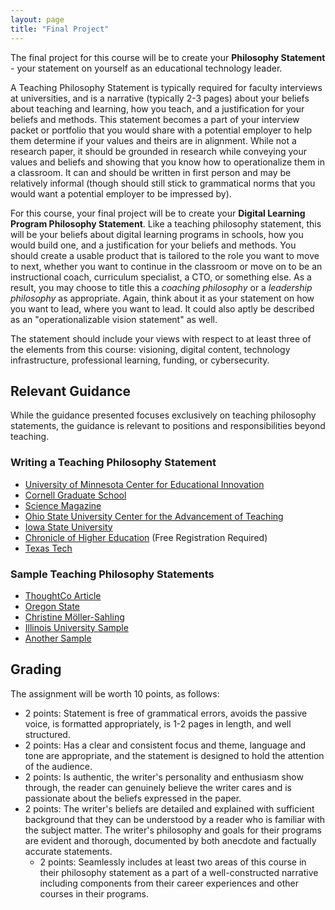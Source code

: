 ```yaml
---
layout: page
title: "Final Project"
---
```

The final project for this course will be to create your **Philosophy Statement** - your statement on yourself as an educational technology leader.

A Teaching Philosophy Statement is typically required for faculty interviews at universities, and is a narrative (typically 2-3 pages) about your beliefs about teaching and learning, how you teach, and a justification for your beliefs and methods. This statement becomes a part of your interview packet or portfolio that you would share with a potential employer to help them determine if your values and theirs are in alignment. While not a research paper, it should be grounded in research while conveying your values and beliefs and showing that you know how to operationalize them in a classroom. It can and should be written in first person and may be relatively informal (though should still stick to grammatical norms that you would want a potential employer to be impressed by).   

For this course, your final project will be to create your **Digital Learning Program Philosophy Statement**. Like a teaching philosophy statement, this will be your beliefs about digital learning programs in schools, how you would build one, and a justification for your beliefs and methods. You should create a usable product that is tailored to the role you want to move to next, whether you want to continue in the classroom or move on to be an instructional coach, curriculum specialist, a CTO, or something else. As a result, you may choose to title this a _coaching philosophy_ or a _leadership philosophy_ as appropriate. Again, think about it as your statement on how you want to lead, where you want to lead. It could also aptly be described as an "operationalizable vision statement" as well.

 The statement should include your views with respect to at least three of the elements from this course: visioning, digital content, technology infrastructure, professional learning, funding, or cybersecurity. 

## Relevant Guidance
While the guidance presented focuses exclusively on teaching philosophy statements, the guidance is relevant to positions and responsibilities beyond teaching. 

### Writing a Teaching Philosophy Statement
* [University of Minnesota Center for Educational Innovation][1]
* [Cornell Graduate School][2]
* [Science Magazine][3]
* [Ohio State University Center for the Advancement of Teaching][4]
* [Iowa State University][5]
* [Chronicle of Higher Education][6] (Free Registration Required)
* [Texas Tech][7]

### Sample Teaching Philosophy Statements
* [ThoughtCo Article][8]
* [Oregon State][9]
* [Christine Möller-Sahling][10]
* [Illinois University Sample][11]
* [Another Sample][12]

## Grading
The assignment will be worth 10 points, as follows:
* 2 points: Statement is free of grammatical errors, avoids the passive voice, is formatted appropriately, is 1-2 pages in length, and well structured. 
* 2 points: Has a clear and consistent focus and theme, language and tone are appropriate, and the statement is designed to hold the attention of the audience.
* 2 points: Is authentic, the writer's personality and enthusiasm show through, the reader can genuinely believe the writer cares and is passionate about the beliefs expressed in the paper.
* 2 points: The writer's beliefs are detailed and explained with sufficient background that they can be understood by a reader who is familiar with the subject matter. The writer's philosophy and goals for their programs are evident and thorough, documented by both anecdote and factually accurate statements. 
	* 2 points: Seamlessly includes at least two areas of this course in their philosophy statement as a part of a well-constructed narrative including components from their career experiences and other courses in their programs.

[1]:	https://cei.umn.edu/writing-your-teaching-philosophy
[2]:	https://gradschool.cornell.edu/academic-progress/pathways-to-success/prepare-for-your-career/take-action/teaching-philosophy-statement/
[3]:	https://www.sciencemag.org/careers/2006/04/writing-teaching-statement
[4]:	https://drakeinstitute.osu.edu/instructor-support/teaching-portfolio-development/philosophy-teaching-statement
[5]:	https://www.celt.iastate.edu/teaching/document-your-teaching/writing-a-teaching-philosophy-statement/
[6]:	https://www.chronicle.com/article/How-to-Write-a-Statement-of/45133
[7]:	https://www.depts.ttu.edu/tlpdc/Resources/Teaching_resources/TLPDC_teaching_resources/Documents/WritingYourTeachingPhilosophywhitepaper.pdf
[8]:	https://www.thoughtco.com/teaching-philosophy-examples-2081517
[9]:	https://career.oregonstate.edu/sites/career.oregonstate.edu/files/research_and_teaching_statements.pdf
[10]:	https://webcache.googleusercontent.com/search?q=cache:cxYseXq3PesJ:https://teach.its.uiowa.edu/sites/teach.its.uiowa.edu/files/docs/docs/Philosophy_of_Teaching_Statement_ed.pdf&cd=1&hl=en&ct=clnk&gl=us&client=safari
[11]:	https://blogs.illinois.edu/files/1499/180076/103546.pdf
[12]:	http://www2.gvsu.edu/morseli/philosophy.pdf